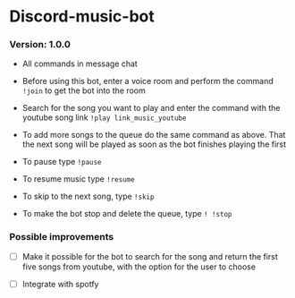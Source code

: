 # Discord-music-bot

### Version: 1.0.0

- All commands in message chat

- Before using this bot, enter a voice room and perform the command ```!join``` to get the bot into the room

- Search for the song you want to play and enter the command with the youtube song link ```!play link_music_youtube```

- To add more songs to the queue do the same command as above. That the next song will be played as soon as the bot finishes playing the first

- To pause type ```!pause```

- To resume music type ```!resume```

- To skip to the next song, type ```!skip```

- To make the bot stop and delete the queue, type ```! !stop```

### Possible improvements
- [ ] Make it possible for the bot to search for the song and return the first five songs from youtube, with the option for the user to choose

- [ ] Integrate with spotfy
